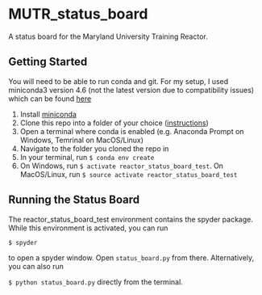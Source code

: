 # MUTR_status_board
A status board for the Maryland University Training Reactor.

## Getting Started
You will need to be able to run conda and git.
For my setup, I used miniconda3 version 4.6 (not the latest version due to compatibility issues) which can be found [here](https://repo.anaconda.com/miniconda/)

1. Install [miniconda](https://repo.anaconda.com/miniconda/)
2. Clone this repo into a folder of your choice ([instructions](https://help.github.com/en/github/creating-cloning-and-archiving-repositories/cloning-a-repository))
3. Open a terminal where conda is enabled (e.g. Anaconda Prompt on Windows, Temrinal on MacOS/Linux)
4. Navigate to the folder you cloned the repo in
5. In your terminal, run `$ conda env create`
6. On Windows, run `$ activate reactor_status_board_test`. On MacOS/Linux, run `$ source activate reactor_status_board_test`

## Running the Status Board
The reactor_status_board_test environment contains the spyder package. While this environment is activated, you can run 

`$ spyder` 

to open a spyder window. Open `status_board.py` from there. Alternatively, you can also run

`$ python status_board.py` directly from the terminal.
